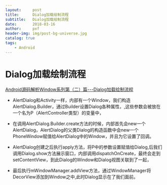 ```yaml
---
layout:     post
title:      Dialog加载绘制流程
subtitle:   Dialog加载绘制流程
date:       2018-03-16
author:     pxf
header-img: img/post-bg-universe.jpg
catalog: true
tags:
    - Android
---
```

Dialog加载绘制流程
===
[Android源码解析Window系列第（二）篇---Dialog加载绘制流程](https://www.jianshu.com/p/f9303d30eb2b)

* AlertDialog和Activity一样，内部有一个Window，我们构造AlertDialog.Builder，通过Builder设置Dialog各种属性，,这些参数会被放在一个名为P（AlertController类型）的变量中，

* 在调用AlertDialog.Builder.create方法的时候，内部首先会new一个 AlertDialog，AlertDialog的父类Dialog的构造函数中会new一个PhoneWindow赋值给AlertDialog中的Window，并且为它设置了回调。

* AlertDialog创建之后执行apply方法，将P中的参数设置赋值给Dialog,后我们调用Dialog.show方法展示窗口，内部调用dispatchOnCreate，最终会走到setContentView，到此Dialog的Window和Dialog视图关联到了一起，

* 最后执行mWindowManager.addView方法，通过WindowManager将DecorView添加到Window之中,此时Dialog显示在了我们面前。
